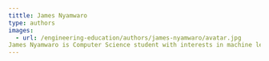 ```yaml
---
tittle: James Nyamwaro
type: authors
images:
  - url: /engineering-education/authors/james-nyamwaro/avatar.jpg
James Nyamwaro is Computer Science student with interests in machine learning and Data Science. When away from the computer, he loves swimming and VFX designs.
---
```

